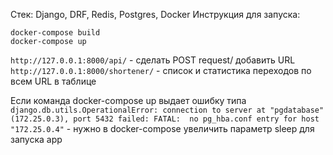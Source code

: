 Стек: Django, DRF, Redis, Postgres, Docker
Инструкция для запуска:  
```
docker-compose build
docker-compose up
```

`http://127.0.0.1:8000/api/` - сделать POST request/ добавить URL  
`http://127.0.0.1:8000/shortener/` - список и статистика переходов по всем URL в таблице  





Если команда docker-compose up выдает ошибку типа `django.db.utils.OperationalError: connection to server at "pgdatabase" (172.25.0.3), port 5432 failed: FATAL:  no pg_hba.conf entry for host "172.25.0.4"` - нужно в docker-compose увеличить параметр sleep для запуска app
